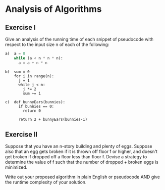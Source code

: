 # Analysis of Algorithms

## Exercise I

Give an analysis of the running time of each snippet of
pseudocode with respect to the input size n of each of the following:

```python
a)  a = 0
    while (a < n * n * n):
      a = a + n * n
```


```
b)  sum = 0
    for i in range(n):
      j = 1
      while j < n:
        j *= 2
        sum += 1
```

```
c)  def bunnyEars(bunnies):
      if bunnies == 0:
        return 0

      return 2 + bunnyEars(bunnies-1)
```

## Exercise II

Suppose that you have an n-story building and plenty of eggs.
Suppose also that an egg gets broken if it is thrown off floor
f or higher, and doesn't get broken if dropped off a floor less
than floor f. Devise a strategy to determine the value of f such
that the number of dropped + broken eggs is minimized.

Write out your proposed algorithm in plain English or pseudocode
AND give the runtime complexity of your solution.

